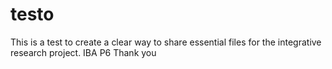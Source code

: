 # testo
This is a test to create a clear way to share essential files for the integrative research project. IBA P6
Thank you
